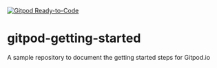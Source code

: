 [![Gitpod Ready-to-Code](https://img.shields.io/badge/Gitpod-Ready--to--Code-blue?logo=gitpod)](https://gitpod.io/#https://github.com/mikenikles/gitpod-getting-started) 

# gitpod-getting-started
A sample repository to document the getting started steps for Gitpod.io
